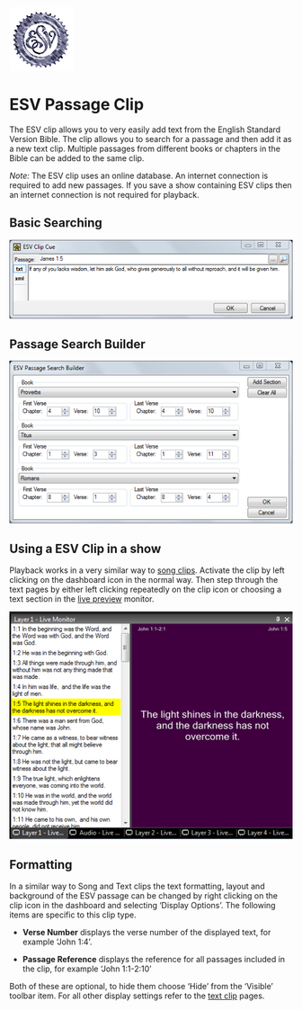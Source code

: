 ![](../../images/esv.png)
# ESV Passage Clip

The ESV clip allows you to very easily add text from the English Standard Version Bible. The clip allows you to search for a passage and then add it as a new text clip. Multiple passages from different books or chapters in the Bible can be added to the same clip. 

*Note:* The ESV clip uses an online database. An internet connection is required to add new passages. If you save a show containing ESV clips then an internet connection is not required for playback.

## Basic Searching

![](../../images/clip-esv-search.png)

## Passage Search Builder

![](../../images/clip-esv-passage-builder.png)

## Using a ESV Clip in a show
Playback works in a very similar way to [song clips](Song/SongClip.md). Activate the clip by left clicking on the dashboard icon in the normal way. Then step through the text pages by either left clicking repeatedly on the clip icon or choosing a text section in the [live preview](../toolbar/preview.md) monitor.

![](../../images/clip-esv-preview.png)

## Formatting
In a similar way to Song and Text clips the text formatting, layout and background of the ESV passage can be changed by right clicking on the clip icon in the dashboard and selecting ‘Display Options’. The following items are specific to this clip type. 

- **Verse Number** displays the verse number of the displayed text, for example ‘John 1:4’. 

- **Passage Reference** displays the reference for all passages included in the clip, for example ‘John 1:1-2:10’

Both of these are optional, to hide them choose ‘Hide’ from the ‘Visible’ toolbar item. For all other display settings refer to the [text clip](Text/TextClip.md) pages.